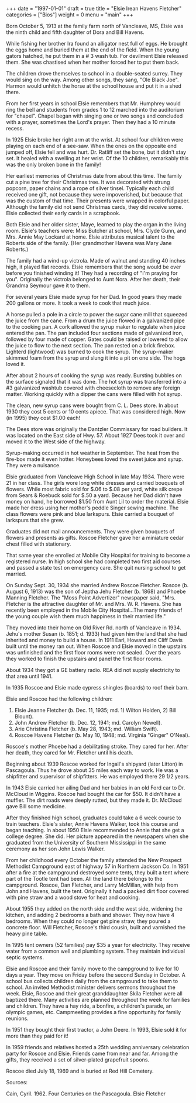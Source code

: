 +++
date = "1997-01-01"
draft = true
title = "Elsie Irean Havens Fletcher"
categories = ["Bios"]
weight = 0
menu =  "main"
+++

Born October 5, 1913 at the family farm north of Vancleave, MS, Elsie was the ninth child and fifth daughter of Dora and Bill Havens.

While fishing her brother Ira found an alligator nest full of eggs.  He brought the eggs home and buried them at the end of the field.  When the young gators hatched, he put them in a # 3 wash tub.  For devilment Elsie released them.  She was chastised when her mother forced her to put them back.

The children drove themselves to school in a double-seated surrey.  They would sing on the way.  Among other songs, they sang, "Ole Black Joe".  Harmon would unhitch the horse at the school house and put it in a shed there.

From her first years in school Elsie remembers that Mr. Humphrey would ring the bell and students from grades 1 to 12 marched into the auditorium for "chapel".  Chapel began with singing one or two songs and concluded with a prayer, sometimes the Lord's prayer.  Then they had a 10 minute recess.

In 1925 Elsie broke her right arm at the wrist.  At school four children were playing on each end of a see-saw.  When the ones on the opposite end jumped off, Elsie fell and was hurt.  Dr. Ratliff set the bone, but it didn't stay set.  It healed with a swelling at her wrist.  Of the 10 children, remarkably this was the only broken bone in the family!

Her earliest memories of Christmas date from about this time.  The family cut a pine tree for their Christmas tree.  It was decorated with strung popcorn, paper chains and a rope of silver tinsel.  Typically each child received one gift, not because they were impoverished, but because that was the custom of that time.  Their presents were wrapped in colorful paper.  Although the family did not send Christmas cards, they did receive some.  Elsie collected their early cards in a scrapbook.

Both Elsie and her older sister, Maye, learned to play the organ in the living room.  Elsie's teachers were: Miss Butcher at school, Mrs. Clyde Gunn, and Mrs. Annie May Lockard at home.  Elsie attributes musical talent to the Roberts side of the family. (Her grandmother Havens was Mary Jane Roberts.) 

The family had a wind-up victrola.  Made of walnut and standing 40 inches high, it played flat records.   Elsie remembers that the song would be over before you finished winding it!  They had a recording of "I'm praying for you".  Originally the victrola belonged to Aunt Nora.  After her death, their Grandma Seymour gave it to them.

For several years Elsie made syrup for her Dad.  In good years they made 200 gallons or more.  It took a week to cook that much juice.

A horse pulled a pole in a circle to power the sugar cane mill that squeezed the juice from the cane.  From a drum the juice flowed in a galvanized pipe to the cooking pan.  A cork allowed the syrup maker to regulate when juice entered the pan.  The pan included four sections made of galvanized iron, followed by four made of copper.  Gates could be raised or lowered to allow the juice to flow to the next section.  The pan rested on a brick firebox.  Lighterd (lightwood) was burned to cook the syrup.  The syrup-maker skimmed foam from the syrup and slung it into a pit on one side.  The hogs loved it.

After about 2 hours of cooking the syrup was ready.  Bursting bubbles on the surface signaled that it was done.  The hot syrup was transferred into a #3 galvanized washtub covered with cheesecloth to remove any foreign matter.  Working quickly with a dipper the cans were filled with hot syrup.

The clean, new syrup cans were bought from C. L. Dees store.  In about 1930 they cost 5 cents or 10 cents apiece.  That was considered high.  Now (in 1995) they cost $1.00 each!

The Dees store was originally the Dantzler Commissary for road builders.  It was located on the East side of Hwy. 57.  About 1927 Dees took it over and moved it to the West side of the highway.

Syrup-making occurred in hot weather in September.  The heat from the fire-box made it even hotter.  Honeybees loved the sweet juice and syrup.  They were a nuisance.

Elsie graduated from Vancleave High School in late May 1934.  There were 21 in her class.  The girls wore long white dresses and carried bouquets of flowers.  While most fabric sold for $.06 to $.08 per yard, white silk crepe from Sears & Roebuck sold for $.50 a yard.  Because her Dad didn't have money on hand, he borrowed $1.50 from Aunt Lil to order the material.  Elsie made her dress using her mother's peddle Singer sewing machine.  The class flowers were pink and blue larkspurs.  Elsie carried a bouquet of larkspurs that she grew.

Graduates did not mail announcements.  They were given bouquets of flowers and presents as gifts.  Roscoe Fletcher gave her a miniature cedar chest filled with stationary.

That same year she enrolled at Mobile City Hospital for training to become a registered nurse.  In high school she had completed two first aid courses and passed a state test on emergency care.  She quit nursing school to get married.

On Sunday Sept. 30, 1934 she married Andrew Roscoe Fletcher.  Roscoe (b. August 6, 1913) was the son of Jeptha Jehu Fletcher (b. 1868) and Phoebe Manning Fletcher.  The "Moss Point Advertizer" newspaper said, "Mrs. Fletcher is the attractive daughter of Mr. and Mrs. W. R. Havens.  She has recently been employed in the Mobile City Hospital...The many friends of the young couple wish them much happiness in their married life."

They moved into their home on Old River Rd. north of Vancleave in 1934.  Jehu's mother Susan (b. 1851; d. 1933) had given him the land that she had inherited and money to build a house.  In 1911 Earl, Howard and Cliff Davis built until the money ran out.  When Roscoe and Elsie moved in the upstairs was unfinished and the first floor rooms were not sealed.  Over the years they worked to finish the upstairs and panel the first floor rooms.

About 1934 they got a GE battery radio.  REA did not supply electricity to that area until 1941.

In 1935 Roscoe and Elsie made cypress shingles (boards) to roof their barn.

Elsie and Roscoe had the following children: 

1) Elsie Jeanne Fletcher (b. Dec. 11, 1935; md. 1) Wilton Holden, 2) Bill Blount). 
2) John Andrew Fletcher (b. Dec. 12, 1941; md. Carolyn Newell). 
3) Arie Christina Fletcher (b. May 28, 1943; md. William Swift). 
4) Roscoe Havens Fletcher (b. May 10, 1948; md. Virginia "Ginger" O'Neal).

Roscoe's mother Phoebe had a debilitating stroke.  They cared for her.  After her death, they cared for Mr. Fletcher until his death.

Beginning about 1939 Roscoe worked for Ingall's shipyard (later Litton) in Pascagoula.  Thus he drove about 35 miles each way to work.  He was a shipfitter and supervisor of shipfitters.  He was employed there 29 1/2 years.

In 1943 Elsie carried her ailing Dad and her babies in an old Ford car to Dr. McCloud in Wiggins.  Roscoe had bought the car for $50.  It didn't have a muffler.  The dirt roads were deeply rutted, but they made it.  Dr. McCloud gave Bill some medicine.

After they finished high school, graduates could take a 6 week course to train teachers.  Elsie's sister, Annie Havens Walker, took this course and began teaching.  In about 1950 Elsie recommended to Annie that she get a college degree.  She did.  Her picture appeared in the newspapers when she graduated from the University of Southern Mississippi in the same ceremony as her son John Lewis Walker.

From her childhood every October the family attended the New Prospect Methodist Campground east of highway 57 in Northern Jackson Co.  In 1951 after a fire at the campground destroyed some tents, they built a tent where part of the Tootle tent had been.  All the land there belongs to the campground.  Roscoe, Dan Fletcher, and Larry McMillan, with help from John and Havens, built the tent.  Originally it had a packed dirt floor covered with pine straw and a wood stove for heat and cooking.

About 1955 they added on the north side and the west side, widening the kitchen, and adding 2 bedrooms a bath and shower.  They now have 4 bedrooms.  When they could no longer get pine straw, they poured a concrete floor.  Will Fletcher, Roscoe's third cousin, built and varnished the heavy pine table.

In 1995 tent owners (52 families) pay $35 a year for electricity.  They receive water from a common well and plumbing system.  They maintain individual septic systems.

Elsie and Roscoe and their family move to the campground to live for 10 days a year.  They move on Friday before the second Sunday in October.  A school bus collects children daily from the campground to take them to school.  An invited Methodist minister delivers sermons throughout the week.  Elsie, Roscoe and their great granddaughter Skila Fletcher were all baptized there.  Many activities are planned throughout the week for families and children.  They have a hay ride, a bonfire, a children's parade, an olympic games, etc.  Campmeeting provides a fine opportunity for family reunions.
 
In 1951 they bought their first tractor, a John Deere.  In 1993, Elsie sold it for more than they paid for it!

In 1959 friends and relatives hosted a 25th wedding anniversary celebration party for Roscoe and Elsie.  Friends came from near and far.  Among the gifts, they received a set of silver-plated grapefruit spoons.

Roscoe died July 18, 1969 and is buried at Red Hill Cemetery.

Sources:

Cain, Cyril. 1962. Four Centuries on the Pascagoula.
Elsie Fletcher
